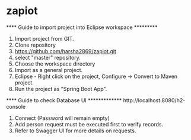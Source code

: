 # zapiot
**** Guide to import project into Eclipse workspace *********
1. Import project from GIT.
2. Clone repository
3. https://github.com/harsha2869/zapiot.git
4. select "master" repository.
5. Choose the workspace directory
6. Import as a general project.
7. Eclipse - Right click on the project, Configure -> Convert to Maven project.
8. Run the project as "Spring Boot App".

**** Guide to check Database UI *************
http://localhost:8080/h2-console

1. Connect (Password will remain empty)
2. Add person request must be executed first to verify records.
3. Refer to Swagger UI for more details on requests.
